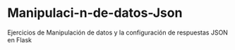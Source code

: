 # Manipulaci-n-de-datos-Json
Ejercicios de Manipulación de datos y la configuración de respuestas JSON en Flask
